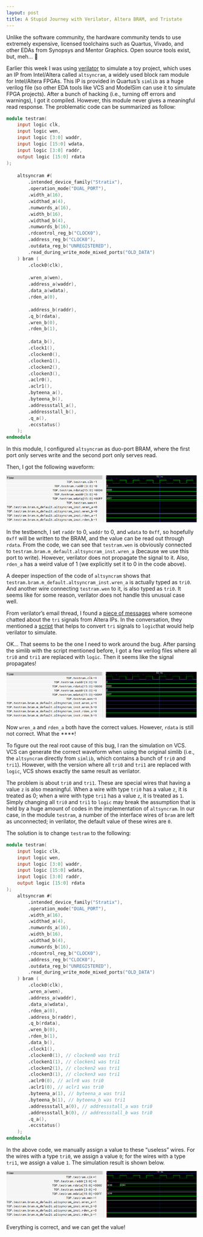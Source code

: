 ```yaml
---
layout: post
title: A Stupid Journey with Verilator, Altera BRAM, and Tristate
---
```


Unlike the software community, the hardware community tends to use extremely expensive, licensed toolchains such as Quartus, Vivado, and other EDAs from Synopsys and Mentor Graphics. Open source tools exist, but, meh… 🙂

Earlier this week I was using [verilator](https://www.veripool.org/wiki/verilator) to simulate a toy project, which uses an IP from Intel/Altera called `altsyncram`, a widely used block ram module for Intel/Altera FPGAs. This IP is provided in Quartus’s `simlib` as a huge verilog file (so other EDA tools like VCS and ModelSim can use it to simulate FPGA projects). After a bunch of hacking (i.e., turning off errors and warnings), I got it compiled. However, this module never gives a meaningful read response. The problematic code can be summarized as follow:

```verilog
module testram(
    input logic clk,
    input logic wen,
    input logic [3:0] waddr,
    input logic [15:0] wdata,
    input logic [3:0] raddr,
    output logic [15:0] rdata
);

    altsyncram #(
        .intended_device_family("Stratix"),
        .operation_mode("DUAL_PORT"),
        .width_a(16),
        .widthad_a(4),
        .numwords_a(16),
        .width_b(16),
        .widthad_b(4),
        .numwords_b(16),
        .rdcontrol_reg_b("CLOCK0"),
        .address_reg_b("CLOCK0"),
        .outdata_reg_b("UNREGISTERED"),
        .read_during_write_mode_mixed_ports("OLD_DATA")
    ) bram (
        .clock0(clk),

        .wren_a(wen),
        .address_a(waddr),
        .data_a(wdata),
        .rden_a(0),

        .address_b(raddr),
        .q_b(rdata),
        .wren_b(0),
        .rden_b(1),

        .data_b(),
        .clock1(),
        .clocken0(),
        .clocken1(),
        .clocken2(),
        .clocken3(),
        .aclr0(),
        .aclr1(),
        .byteena_a(),
        .byteena_b(),
        .addressstall_a(),
        .addressstall_b(),
        .q_a(),
        .eccstatus()
    );
endmodule
```

In this module, I configured `altsyncram` as duo-port BRAM, where the first port only serves write and the second port only serves read.

Then, I got the following waveform:

![img](/assets/image/2020-09-24/image-3.png)

In the testbench, I set `raddr` to 0, `waddr` to 0, and `wdata` to `0xff`, so hopefully `0xff` will be written to the BRAM, and the value can be read out through `rdata`. From the code, we can see that `testram.wen` is obviously connected to `testram.bram.m_default.altsyncram_inst.wren_a` (because we use this port to write). However, verilator does not propagate the signal to it. Also, `rden_a` has a weird value of 1 (we explicitly set it to 0 in the code above).

A deeper inspection of the code of `altsyncram` shows that `testram.bram.m_default.altsyncram_inst.wren_a` is actually typed as `tri0`. And another wire connecting `testram.wen` to it, is also typed as `tri0`. It seems like for some reason, verilator does not handle this unusual case well.

From verilator’s email thread, I found a [piece of messages](https://www.veripool.org/boards/2/topics/1862-Verilator-Verilator-does-not-compile-tri1-and-tri0-signals-from-Altera-s-RAM) where someone chatted about the `tri` signals from Altera IPs. In the conversation, they mentioned a [script](https://github.com/twosigma/verilator_support) that helps to convert `tri` signals to `logic`that would help verilator to simulate.

OK… That seems to be the one I need to work around the bug. After parsing the simlib with the script mentioned before, I got a few verilog files where all `tri0` and `tri1` are replaced with `logic`. Then it seems like the signal propagates!

![img](/assets/image/2020-09-24/image-2.png)

Now `wren_a` and `rden_a` both have the correct values. However, `rdata` is still not correct. What the ****!

To figure out the real root cause of this bug, I ran the simulation on VCS. VCS can generate the correct waveform when using the original simlib (i.e., the `altsyncram` directly from `simlib`, which contains a bunch of `tri0` and `tri1`). However, with the version where all `tri0` and `tri1` are replaced with `logic`, VCS shows exactly the same result as verilator.

The problem is about `tri0` and `tri1`. These are special wires that having a value `z` is also meaningful. When a wire with type `tri0` has a value `z`, it is treated as 0; when a wire with type `tri1` has a value `z`, it is treated as `1`. Simply changing all `tri0` and `tri1` to `logic` may break the assumption that is held by a huge amount of codes in the implementation of `altsyncram`. In our case, in the module `testram`, a number of the interface wires of `bram` are left as unconnected; in verilator, the default value of these wires are `0`.

The solution is to change `testram` to the following:

```verilog
module testram(
    input logic clk,
    input logic wen,
    input logic [3:0] waddr,
    input logic [15:0] wdata,
    input logic [3:0] raddr,
    output logic [15:0] rdata
);
    altsyncram #(
        .intended_device_family("Stratix"),
        .operation_mode("DUAL_PORT"),
        .width_a(16),
        .widthad_a(4),
        .numwords_a(16),
        .width_b(16),
        .widthad_b(4),
        .numwords_b(16),
        .rdcontrol_reg_b("CLOCK0"),
        .address_reg_b("CLOCK0"),
        .outdata_reg_b("UNREGISTERED"),
        .read_during_write_mode_mixed_ports("OLD_DATA")
    ) bram (
        .clock0(clk),
        .wren_a(wen),
        .address_a(waddr),
        .data_a(wdata),
        .rden_a(0),
        .address_b(raddr),
        .q_b(rdata),
        .wren_b(0),
        .rden_b(1),
        .data_b(),
        .clock1(),
        .clocken0(1), // clocken0 was tri1
        .clocken1(1), // clocken1 was tri1
        .clocken2(1), // clocken2 was tri1
        .clocken3(1), // clocken3 was tri1
        .aclr0(0), // aclr0 was tri0
        .aclr1(0), // aclr1 was tri0
        .byteena_a(1), // byteena_a was tri1
        .byteena_b(1), // byteena_b was tri1
        .addressstall_a(0), // addressstall_a was tri0
        .addressstall_b(0), // addressstall_b was tri0
        .q_a(),
        .eccstatus()
    );
endmodule
```

In the above code, we manually assign a value to these “useless” wires. For the wires with a type `tri0`, we assign a value `0`; for the wires with a type `tri1`, we assign a value `1`. The simulation result is shown below.

![img](/assets/image/2020-09-24/image-4.png)

Everything is correct, and we can get the value!
